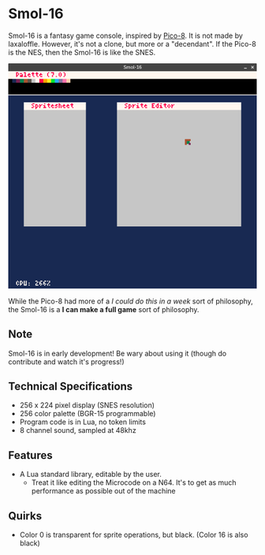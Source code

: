 # Smol-16

Smol-16 is a fantasy game console, inspired by [Pico-8](http://www.lexaloffle.com/pico-8.php). It is not made by laxaloffle.
However, it's not a clone, but more or a "decendant". If the Pico-8 is the NES, then the Smol-16 is like the SNES.

![Smol-16, running the sprite editor](docs/screenshots/sprite_editor_1.png)

While the Pico-8 had more of a *I could do this in a week* sort of philosophy, the Smol-16 is a **I can make a full game** sort of philosophy.

## Note
Smol-16 is in early development! Be wary about using it (though do contribute and watch it's progress!)

## Technical Specifications
* 256 x 224 pixel display (SNES resolution)
* 256 color palette (BGR-15 programmable)
* Program code is in Lua, no token limits
* 8 channel sound, sampled at 48khz

## Features
* A Lua standard library, editable by the user.
    * Treat it like editing the Microcode on a N64. It's to get as much performance as possible out of the machine

## Quirks
* Color 0 is transparent for sprite operations, but black. (Color 16 is also black)
